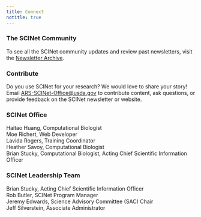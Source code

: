 ```yaml
---
title: Connect
notitle: true
---
```

### The SCINet Community

To see all the SCINet community updates and review past newsletters, visit the [Newsletter Archive](/news/newsletter/).

 
### Contribute

Do you use SCINet for your research? We would love to share your story! Email [ARS-SCINet-Office@usda.gov](mailto:ARS-SCINet-Office@usda.gov) to contribute content, ask questions, or provide feedback on the SCINet newsletter or website. 

 
### SCINet Office 

Haitao Huang, Computational Biologist  
Moe Richert, Web Developer  
Lavida Rogers, Training Coordinator  
Heather Savoy, Computational Biologist  
Brian Stucky, Computational Biologist, Acting Chief Scientific Information Officer  

 
### SCINet Leadership Team

Brian Stucky, Acting Chief Scientific Information Officer  
Rob Butler, SCINet Program Manager  
Jeremy Edwards, Science Advisory Committee (SAC) Chair  
Jeff Silverstein, Associate Administrator   
  
   
   